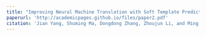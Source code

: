 ```yaml
---
title: "Improving Neural Machine Translation with Soft Template Prediction" [[paper]](https://aclanthology.org/2020.acl-main.531.pdf)
paperurl: 'http://academicpages.github.io/files/paper2.pdf'
citation: 'Jian Yang, Shuming Ma, Dongdong Zhang, Zhoujun Li, and Ming Zhou. Improving neural machine translation with soft template prediction. In ACL 2020.'
---
```



